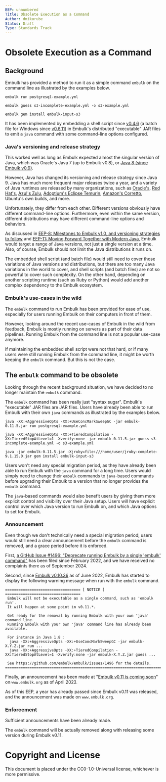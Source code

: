 ```yaml
---
EEP: unnumbered
Title: Obsolete Execution as a Command
Author: dmikurube
Status: Draft
Type: Standards Track
---
```


Obsolete Execution as a Command
================================

Background
-----------

Embulk has provided a method to run it as a simple command `embulk` on the command line as illustrated by the examples below.

```
embulk run postgresql-example.yml
```

```
embulk guess s3-incomplete-example.yml -o s3-example.yml
```

```
embulk gem install embulk-input-s3
```

It has been implemented by embedding a shell script since [v0.4.6](https://github.com/embulk/embulk/commit/38b000d5c6be13ad4ea2818d3cf6ea67e9d86c51) (a batch file for Windows since [v0.6.11](https://github.com/embulk/embulk/pull/192)) in Embulk's distributed "executable" JAR files to emit a `java` command with some command-line options configured.

### Java's versioning and release strategy

This worked well as long as Embulk expected almost the singular version of Java, which was Oracle's Java 7 (up to Embulk v0.8), or [Java 8 (since Embulk v0.9)](https://github.com/embulk/embulk/pull/853).

However, Java has changed its versioning and release strategy since Java 9. Java has much more frequent major releases twice a year, and a variety of Java runtimes are released by many organizations, such as [Oracle's](https://www.oracle.com/java/), [Red Hat's](https://developers.redhat.com/products/openjdk/overview), [Azul's Zulu](https://www.azul.com/products/core/), [Adoptium's Eclipse Temurin](https://adoptium.net/temurin/), [Amazon's Corretto](https://aws.amazon.com/en/corretto/), Ubuntu's own builds, and more.

Unfortunately, they differ from each other. Different versions obviously have different command-line options. Furthermore, even within the same version, different distributions may have different command-line options and behaviors.

As discussed in [EEP-8: Milestones to Embulk v1.0, and versioning strategies to follow](./eep-0008.md) and [EEP-11: Moving Forward Together with Modern Java](./eep-0011.md), Embulk would target a range of Java versions, not just a single version at a time. Also, of course, Embulk should not limit the Java distributions it runs on.

The embedded shell script (and batch file) would still need to cover those variations of Java versions and distributions, but there are too many Java variations in the world to cover, and shell scripts (and batch files) are not so powerful to cover such complexity. On the other hand, depending on another scripting runtime (such as Ruby or Python) would add another complex dependency to the Embulk ecosystem.

### Embulk's use-cases in the wild

The `embulk` command to run Embulk has been provided for ease of use, especially for users running Embulk on their computers in front of them.

However, looking around the recent use-cases of Embulk in the wild from feedback, Embulk is mostly running on servers as part of their data pipelines. Running Embulk from the command line is not a popular use-case anymore.

If maintaining the embedded shell script were not that hard, or if many users were still running Embulk from the command line, it might be worth keeping the `embulk` command. But this is not the case.

The `embulk` command to be obsolete
------------------------------------

Looking through the recent background situation, we have decided to no longer maintain the `embulk` command.

The `embulk` command has been really just "syntax sugar". Embulk's "executable" JAR files are JAR files. Users have already been able to run Embulk with their own `java` commands as illustrated by the examples below.

```
java -XX:+AggressiveOpts -XX:+UseConcMarkSweepGC -jar embulk-0.11.5.jar run postgresql-example.yml
```

```
java -XX:+AggressiveOpts -XX:+TieredCompilation -XX:TieredStopAtLevel=1 -Xverify:none -jar embulk-0.11.5.jar guess s3-incomplete-example.yml -o s3-example.yml
```

```
java -jar embulk-0.11.5.jar -Xjruby=file:///home/user/jruby-complete-9.1.15.0.jar gem install embulk-input-s3
```

Users won't need any special migration period, as they have already been able to run Embulk with the `java` command for a long time. Users would simply need to change their `embulk` commands to `java`-based commands before upgrading their Embulk to a version that no longer provides the `embulk` command.

The `java`-based commands would also benefit users by giving them more explicit control and visibility over their Java setup. Users will have explicit control over which Java version to run Embulk on, and which Java options to set for Embulk.

### Announcement

Even though we don't technically need a special migration period, users would still need a clear announcement before the `embulk` command is removed, and a grace period before it is enforced.

First, [a GitHub Issue #1496: "Deprecate running Embulk by a single 'embulk' command"](https://github.com/embulk/embulk/issues/1496) has been filed since February 2022, and we have received no complaints there as of September 2024.

Second, since [Embulk v0.10.36](https://github.com/embulk/embulk/releases/tag/v0.10.36) as of June 2022, Embulk has started to display the following warning message when run with the `embulk` command.

```
================================== [ NOTICE ] ==================================
 Embulk will not be executable as a single command, such as 'embulk run'.
 It will happen at some point in v0.11.*.

 Get ready for the removal by running Embulk with your own 'java' command line.
 Running Embulk with your own 'java' command line has already been available.

 For instance in Java 1.8 :
  java -XX:+AggressiveOpts -XX:+UseConcMarkSweepGC -jar embulk-X.Y.Z.jar run ...
  java -XX:+AggressiveOpts -XX:+TieredCompilation -XX:TieredStopAtLevel=1 -Xverify:none -jar embulk-X.Y.Z.jar guess ...

 See https://github.com/embulk/embulk/issues/1496 for the details.
================================================================================
```

Finally, an announcement has been made at "[Embulk v0.11 is coming soon](https://www.embulk.org/articles/2023/04/13/embulk-v0.11-is-coming-soon.html)" on `www.embulk.org` as of April 2023.

As of this EEP, a year has already passed since Embulk v0.11 was released, and the announcement was made on `www.embulk.org`.

### Enforcement

Sufficient announcements have been already made.

The `embulk` command will be actually removed along with releasing some version during Embulk v0.11.

Copyright and License
======================

This document is placed under the CC0-1.0-Universal license, whichever is more permissive.
